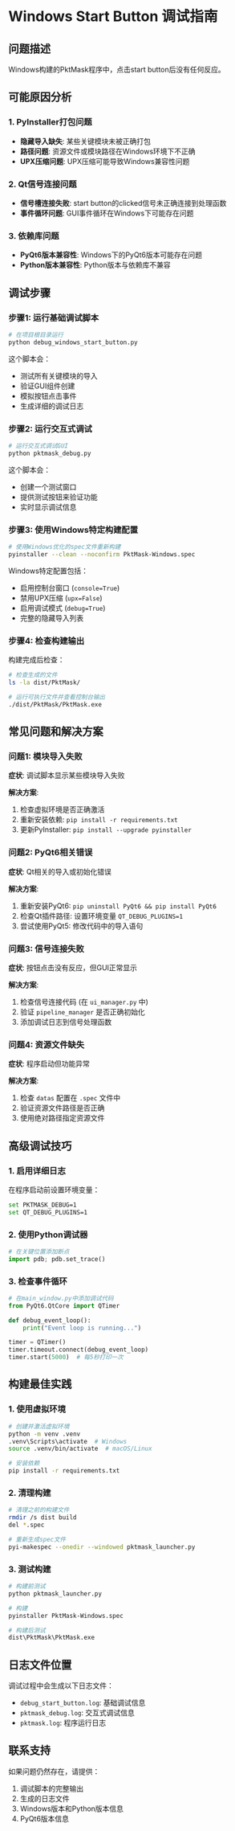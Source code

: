 # Windows Start Button 调试指南

## 问题描述

Windows构建的PktMask程序中，点击start button后没有任何反应。

## 可能原因分析

### 1. PyInstaller打包问题
- **隐藏导入缺失**: 某些关键模块未被正确打包
- **路径问题**: 资源文件或模块路径在Windows环境下不正确
- **UPX压缩问题**: UPX压缩可能导致Windows兼容性问题

### 2. Qt信号连接问题
- **信号槽连接失败**: start button的clicked信号未正确连接到处理函数
- **事件循环问题**: GUI事件循环在Windows下可能存在问题

### 3. 依赖库问题
- **PyQt6版本兼容性**: Windows下的PyQt6版本可能存在问题
- **Python版本兼容性**: Python版本与依赖库不兼容

## 调试步骤

### 步骤1: 运行基础调试脚本

```bash
# 在项目根目录运行
python debug_windows_start_button.py
```

这个脚本会：
- 测试所有关键模块的导入
- 验证GUI组件创建
- 模拟按钮点击事件
- 生成详细的调试日志

### 步骤2: 运行交互式调试

```bash
# 运行交互式调试GUI
python pktmask_debug.py
```

这个脚本会：
- 创建一个测试窗口
- 提供测试按钮来验证功能
- 实时显示调试信息

### 步骤3: 使用Windows特定构建配置

```bash
# 使用Windows优化的spec文件重新构建
pyinstaller --clean --noconfirm PktMask-Windows.spec
```

Windows特定配置包括：
- 启用控制台窗口 (`console=True`)
- 禁用UPX压缩 (`upx=False`)
- 启用调试模式 (`debug=True`)
- 完整的隐藏导入列表

### 步骤4: 检查构建输出

构建完成后检查：

```bash
# 检查生成的文件
ls -la dist/PktMask/

# 运行可执行文件并查看控制台输出
./dist/PktMask/PktMask.exe
```

## 常见问题和解决方案

### 问题1: 模块导入失败

**症状**: 调试脚本显示某些模块导入失败

**解决方案**:
1. 检查虚拟环境是否正确激活
2. 重新安装依赖: `pip install -r requirements.txt`
3. 更新PyInstaller: `pip install --upgrade pyinstaller`

### 问题2: PyQt6相关错误

**症状**: Qt相关的导入或初始化错误

**解决方案**:
1. 重新安装PyQt6: `pip uninstall PyQt6 && pip install PyQt6`
2. 检查Qt插件路径: 设置环境变量 `QT_DEBUG_PLUGINS=1`
3. 尝试使用PyQt5: 修改代码中的导入语句

### 问题3: 信号连接失败

**症状**: 按钮点击没有反应，但GUI正常显示

**解决方案**:
1. 检查信号连接代码 (在 `ui_manager.py` 中)
2. 验证 `pipeline_manager` 是否正确初始化
3. 添加调试日志到信号处理函数

### 问题4: 资源文件缺失

**症状**: 程序启动但功能异常

**解决方案**:
1. 检查 `datas` 配置在 `.spec` 文件中
2. 验证资源文件路径是否正确
3. 使用绝对路径指定资源文件

## 高级调试技巧

### 1. 启用详细日志

在程序启动前设置环境变量：
```bash
set PKTMASK_DEBUG=1
set QT_DEBUG_PLUGINS=1
```

### 2. 使用Python调试器

```python
# 在关键位置添加断点
import pdb; pdb.set_trace()
```

### 3. 检查事件循环

```python
# 在main_window.py中添加调试代码
from PyQt6.QtCore import QTimer

def debug_event_loop():
    print("Event loop is running...")

timer = QTimer()
timer.timeout.connect(debug_event_loop)
timer.start(5000)  # 每5秒打印一次
```

## 构建最佳实践

### 1. 使用虚拟环境

```bash
# 创建并激活虚拟环境
python -m venv .venv
.venv\Scripts\activate  # Windows
source .venv/bin/activate  # macOS/Linux

# 安装依赖
pip install -r requirements.txt
```

### 2. 清理构建

```bash
# 清理之前的构建文件
rmdir /s dist build
del *.spec

# 重新生成spec文件
pyi-makespec --onedir --windowed pktmask_launcher.py
```

### 3. 测试构建

```bash
# 构建前测试
python pktmask_launcher.py

# 构建
pyinstaller PktMask-Windows.spec

# 构建后测试
dist\PktMask\PktMask.exe
```

## 日志文件位置

调试过程中会生成以下日志文件：
- `debug_start_button.log`: 基础调试信息
- `pktmask_debug.log`: 交互式调试信息
- `pktmask.log`: 程序运行日志

## 联系支持

如果问题仍然存在，请提供：
1. 调试脚本的完整输出
2. 生成的日志文件
3. Windows版本和Python版本信息
4. PyQt6版本信息
